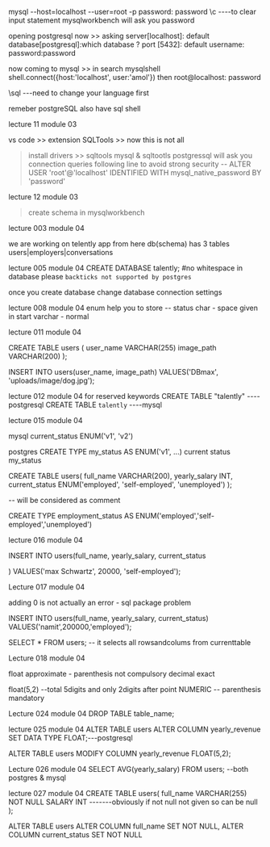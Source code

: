 mysql --host=localhost --user=root -p
password: password
\c ----to clear input statement
mysqlworkbench will ask you password

opening postgresql now >> asking
server[localhost]: default
database[postgresql]:which database ?
port [5432]: default
username:
password:password

now coming to mysql >>
in search mysqlshell
shell.connect({host:'localhost', user:'amol'}) then
root@localhost: password

\sql ---need to change your language first 

remeber postgreSQL also have sql shell

lecture 11 module 03

vs code >> extension SQLTools >> now this is not all
> install drivers >> sqltools mysql & sqltootls postgressql
> will ask you connection queries
> following line to avoid strong security --
> ALTER USER 'root'@'localhost' IDENTIFIED WITH mysql_native_password BY 'password'

lecture 12 module 03
> create schema in mysqlworkbench
> 
lecture 003 module 04

we are working on telently app from here
db(schema) has 3 tables users|employers|conversations

lecture 005 module 04
CREATE DATABASE talently; #no whitespace in database please
`backticks not supported by postgres`

once you create database change database connection settings 

lecture 008 module 04
enum help you to store -- status 
char - space given in start
varchar - normal

lecture 011 module 04

CREATE TABLE users (
user_name VARCHAR(255)
image_path VARCHAR(200)
);

INSERT INTO users(user_name, image_path)
VALUES('DBmax', 'uploads/image/dog.jpg');

lecture 012 module 04
for reserved keywords
CREATE TABLE "talently" ----postgresql
CREATE TABLE `talently` ----mysql

lecture 015 module 04

mysql
current_status ENUM('v1', 'v2')

postgres
CREATE TYPE my_status AS ENUM('v1', ...)
current status my_status

CREATE TABLE users(
full_name VARCHAR(200),
yearly_salary INT,
current_status ENUM('employed', 'self-employed', 'unemployed')
);

-- will be considered as comment

CREATE TYPE employment_status AS ENUM('employed','self-employed','unemployed')

lecture 016 module 04

INSERT INTO users(full_name, yearly_salary, current_status

) VALUES('max Schwartz', 20000, 'self-employed');

Lecture 017 module 04

adding 0 is not actually an error - sql package problem 

INSERT INTO users(full_name, yearly_salary, current_status)
VALUES('namit',200000,'employed');

SELECT * FROM users; -- it selects all rowsandcolums from currenttable

Lecture 018 module 04

float approximate - parenthesis not compulsory
decimal exact

float(5,2)  --total 5digits and only 2digits after point
NUMERIC -- parenthesis mandatory


Lecture 024 module 04
DROP TABLE table_name;


lecture 025 module 04
ALTER TABLE users 
ALTER COLUMN yearly_revenue SET DATA TYPE FLOAT;---postgresql

ALTER TABLE users
MODIFY COLUMN yearly_revenue FLOAT(5,2);

Lecture 026 module 04
SELECT AVG(yearly_salary) FROM users; --both postgres & mysql

lecture 027 module 04
CREATE TABLE users(
full_name VARCHAR(255) NOT NULL
SALARY INT -------obviously if not null not given so can be null 
);

ALTER TABLE users
ALTER COLUMN full_name SET NOT NULL,
ALTER COLUMN current_status SET NOT NULL